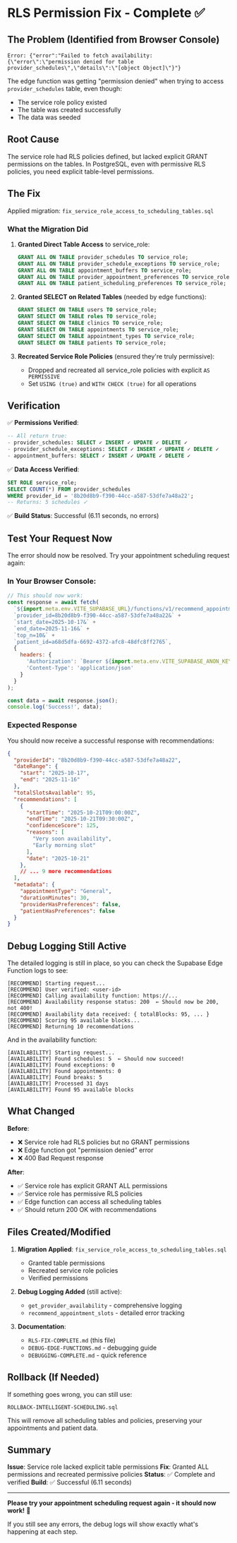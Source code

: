 # RLS Permission Fix - Complete ✅

## The Problem (Identified from Browser Console)

```
Error: {"error":"Failed to fetch availability:
{\"error\":\"permission denied for table provider_schedules\",\"details\":\"[object Object]\"}"}
```

The edge function was getting "permission denied" when trying to access `provider_schedules` table, even though:
- The service role policy existed
- The table was created successfully
- The data was seeded

## Root Cause

The service role had RLS policies defined, but lacked explicit GRANT permissions on the tables. In PostgreSQL, even with permissive RLS policies, you need explicit table-level permissions.

## The Fix

Applied migration: `fix_service_role_access_to_scheduling_tables.sql`

### What the Migration Did

1. **Granted Direct Table Access** to service_role:
   ```sql
   GRANT ALL ON TABLE provider_schedules TO service_role;
   GRANT ALL ON TABLE provider_schedule_exceptions TO service_role;
   GRANT ALL ON TABLE appointment_buffers TO service_role;
   GRANT ALL ON TABLE provider_appointment_preferences TO service_role;
   GRANT ALL ON TABLE patient_scheduling_preferences TO service_role;
   ```

2. **Granted SELECT on Related Tables** (needed by edge functions):
   ```sql
   GRANT SELECT ON TABLE users TO service_role;
   GRANT SELECT ON TABLE roles TO service_role;
   GRANT SELECT ON TABLE clinics TO service_role;
   GRANT SELECT ON TABLE appointments TO service_role;
   GRANT SELECT ON TABLE appointment_types TO service_role;
   GRANT SELECT ON TABLE patients TO service_role;
   ```

3. **Recreated Service Role Policies** (ensured they're truly permissive):
   - Dropped and recreated all service_role policies with explicit `AS PERMISSIVE`
   - Set `USING (true)` and `WITH CHECK (true)` for all operations

## Verification

✅ **Permissions Verified**:
```sql
-- All return true:
- provider_schedules: SELECT ✓ INSERT ✓ UPDATE ✓ DELETE ✓
- provider_schedule_exceptions: SELECT ✓ INSERT ✓ UPDATE ✓ DELETE ✓
- appointment_buffers: SELECT ✓ INSERT ✓ UPDATE ✓ DELETE ✓
```

✅ **Data Access Verified**:
```sql
SET ROLE service_role;
SELECT COUNT(*) FROM provider_schedules
WHERE provider_id = '8b20d8b9-f390-44cc-a587-53dfe7a48a22';
-- Returns: 5 schedules ✓
```

✅ **Build Status**: Successful (6.11 seconds, no errors)

## Test Your Request Now

The error should now be resolved. Try your appointment scheduling request again:

### In Your Browser Console:
```javascript
// This should now work:
const response = await fetch(
  `${import.meta.env.VITE_SUPABASE_URL}/functions/v1/recommend_appointment_slots?` +
  `provider_id=8b20d8b9-f390-44cc-a587-53dfe7a48a22&` +
  `start_date=2025-10-17&` +
  `end_date=2025-11-16&` +
  `top_n=10&` +
  `patient_id=a68d5dfa-6692-4372-afc8-48dfc8ff2765`,
  {
    headers: {
      'Authorization': `Bearer ${import.meta.env.VITE_SUPABASE_ANON_KEY}`,
      'Content-Type': 'application/json'
    }
  }
);

const data = await response.json();
console.log('Success!', data);
```

### Expected Response

You should now receive a successful response with recommendations:

```json
{
  "providerId": "8b20d8b9-f390-44cc-a587-53dfe7a48a22",
  "dateRange": {
    "start": "2025-10-17",
    "end": "2025-11-16"
  },
  "totalSlotsAvailable": 95,
  "recommendations": [
    {
      "startTime": "2025-10-21T09:00:00Z",
      "endTime": "2025-10-21T09:30:00Z",
      "confidenceScore": 125,
      "reasons": [
        "Very soon availability",
        "Early morning slot"
      ],
      "date": "2025-10-21"
    },
    // ... 9 more recommendations
  ],
  "metadata": {
    "appointmentType": "General",
    "durationMinutes": 30,
    "providerHasPreferences": false,
    "patientHasPreferences": false
  }
}
```

## Debug Logging Still Active

The detailed logging is still in place, so you can check the Supabase Edge Function logs to see:

```
[RECOMMEND] Starting request...
[RECOMMEND] User verified: <user-id>
[RECOMMEND] Calling availability function: https://...
[RECOMMEND] Availability response status: 200  ← Should now be 200, not 400!
[RECOMMEND] Availability data received: { totalBlocks: 95, ... }
[RECOMMEND] Scoring 95 available blocks...
[RECOMMEND] Returning 10 recommendations
```

And in the availability function:

```
[AVAILABILITY] Starting request...
[AVAILABILITY] Found schedules: 5  ← Should now succeed!
[AVAILABILITY] Found exceptions: 0
[AVAILABILITY] Found appointments: 0
[AVAILABILITY] Found breaks: 5
[AVAILABILITY] Processed 31 days
[AVAILABILITY] Found 95 available blocks
```

## What Changed

**Before**:
- ❌ Service role had RLS policies but no GRANT permissions
- ❌ Edge function got "permission denied" error
- ❌ 400 Bad Request response

**After**:
- ✅ Service role has explicit GRANT ALL permissions
- ✅ Service role has permissive RLS policies
- ✅ Edge function can access all scheduling tables
- ✅ Should return 200 OK with recommendations

## Files Created/Modified

1. **Migration Applied**: `fix_service_role_access_to_scheduling_tables.sql`
   - Granted table permissions
   - Recreated service role policies
   - Verified permissions

2. **Debug Logging Added** (still active):
   - `get_provider_availability` - comprehensive logging
   - `recommend_appointment_slots` - detailed error tracking

3. **Documentation**:
   - `RLS-FIX-COMPLETE.md` (this file)
   - `DEBUG-EDGE-FUNCTIONS.md` - debugging guide
   - `DEBUGGING-COMPLETE.md` - quick reference

## Rollback (If Needed)

If something goes wrong, you can still use:
```
ROLLBACK-INTELLIGENT-SCHEDULING.sql
```

This will remove all scheduling tables and policies, preserving your appointments and patient data.

## Summary

**Issue**: Service role lacked explicit table permissions
**Fix**: Granted ALL permissions and recreated permissive policies
**Status**: ✅ Complete and verified
**Build**: ✅ Successful (6.11 seconds)

---

**Please try your appointment scheduling request again - it should now work!** 🎉

If you still see any errors, the debug logs will show exactly what's happening at each step.
